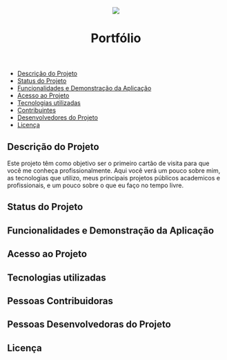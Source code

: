 <div align="center">
  <img src="https://user-images.githubusercontent.com/42386775/207675122-00279b3d-e87a-4f9c-b459-5364a9fde501.svg"/>
</div>
<header align="center">
  <h1 align="center"> Portfólio </h1>
</header>
<nav>
  <ul>
    <li>
      <a href="#description-project"">Descrição do Projeto</a>
    </li>
    <li>
      <a href="#status-project">Status do Projeto</a>
    </li>
    <li>
      <a href="#functionalities">Funcionalidades e Demonstração da Aplicação</a>
    </li>
    <li>
      <a href="#access-project">Acesso ao Projeto</a>
    </li>
    <li>
      <a href="#tecnologies">Tecnologias utilizadas</a>
    </li>
    <li>
      <a href="#contributors">Contribuintes</a>
    </li>
    <li>
      <a href="#project-developers">Desenvolvedores do Projeto</a>
    </li>
    <li>
      <a href="#license">Licença</a>
    </li>
  </ul>
</nav>
<section id="description-project">
  <h2>Descrição do Projeto</h2>
  <p>Este projeto têm como objetivo ser o primeiro cartão de visita para que você me conheça profissionalmente. 
  Aqui você verá um pouco sobre mim, as tecnologias que utilizo, meus principais projetos públicos academicos e profissionais, e um pouco sobre o que eu faço no tempo livre.</p>
</section>
<section id="status-project">
  <h2>Status do Projeto</h2>
</section>
<section id="functionalities">
  <h2>Funcionalidades e Demonstração da Aplicação</h2>
</section>
<section id="access-project">
  <h2>Acesso ao Projeto</h2>
</section>
<section id="tecnologies">
  <h2>Tecnologias utilizadas</h2>
</section>
<section id="contributors">
  <h2>Pessoas Contribuidoras</h2>
</section>
<section id="project-developers">
  <h2>Pessoas Desenvolvedoras do Projeto</h2>
</section>
<section id="license">
  <h2>Licença</h2>
</section>

